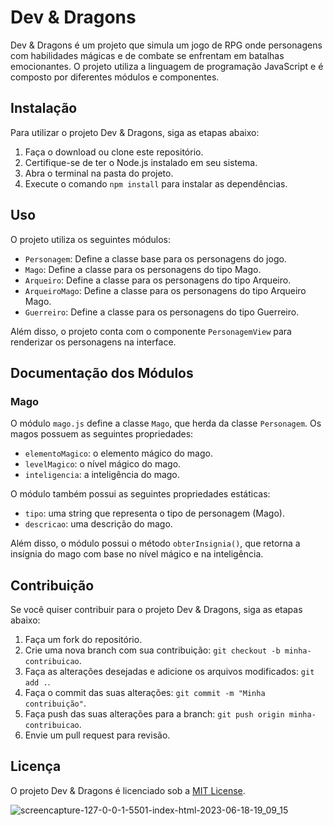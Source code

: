 # Dev & Dragons

Dev & Dragons é um projeto que simula um jogo de RPG onde personagens com habilidades mágicas e de combate se enfrentam em batalhas emocionantes. O projeto utiliza a linguagem de programação JavaScript e é composto por diferentes módulos e componentes.

## Instalação

Para utilizar o projeto Dev & Dragons, siga as etapas abaixo:

1. Faça o download ou clone este repositório.
2. Certifique-se de ter o Node.js instalado em seu sistema.
3. Abra o terminal na pasta do projeto.
4. Execute o comando `npm install` para instalar as dependências.

## Uso

O projeto utiliza os seguintes módulos:

- `Personagem`: Define a classe base para os personagens do jogo.
- `Mago`: Define a classe para os personagens do tipo Mago.
- `Arqueiro`: Define a classe para os personagens do tipo Arqueiro.
- `ArqueiroMago`: Define a classe para os personagens do tipo Arqueiro Mago.
- `Guerreiro`: Define a classe para os personagens do tipo Guerreiro.

Além disso, o projeto conta com o componente `PersonagemView` para renderizar os personagens na interface.

## Documentação dos Módulos

### Mago

O módulo `mago.js` define a classe `Mago`, que herda da classe `Personagem`. Os magos possuem as seguintes propriedades:

- `elementoMagico`: o elemento mágico do mago.
- `levelMagico`: o nível mágico do mago.
- `inteligencia`: a inteligência do mago.

O módulo também possui as seguintes propriedades estáticas:

- `tipo`: uma string que representa o tipo de personagem (Mago).
- `descricao`: uma descrição do mago.

Além disso, o módulo possui o método `obterInsignia()`, que retorna a insígnia do mago com base no nível mágico e na inteligência.


## Contribuição

Se você quiser contribuir para o projeto Dev & Dragons, siga as etapas abaixo:

1. Faça um fork do repositório.
2. Crie uma nova branch com sua contribuição: `git checkout -b minha-contribuicao`.
3. Faça as alterações desejadas e adicione os arquivos modificados: `git add .`.
4. Faça o commit das suas alterações: `git commit -m "Minha contribuição"`.
5. Faça push das suas alterações para a branch: `git push origin minha-contribuicao`.
6. Envie um pull request para revisão.

## Licença

O projeto Dev & Dragons é licenciado sob a [MIT License](https://opensource.org/licenses/MIT).

![screencapture-127-0-0-1-5501-index-html-2023-06-18-19_09_15](https://github.com/christianduhp/dev-and-dragons/assets/85292359/225e6429-380f-4212-adf8-60420189b8aa#vitrinedev)


